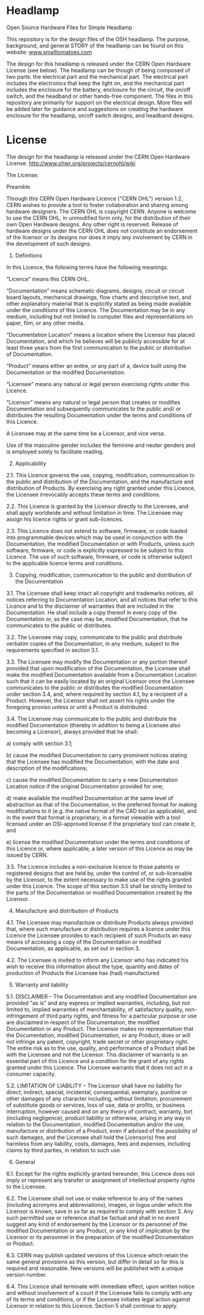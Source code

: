 Headlamp
========

Open Source Hardware Files for Simple Headlamp

This repository is for the design files of the OSH headlamp. The purpose, background, and general STORY of the headlamp can be found on this website: www.smalltomatoes.com

The design for this headlamp is released under the CERN Open Hardware License (see below). The headlamp can be though of being composed of two parts: the electrical part and the mechanical part. The electrical part includes the electronics that keep the light on, and the mechanical part includes the enclosure for the battery, enclosure for the circuit, the on/off switch, and the headband or other hands-free component. The files in this repository are primarily for support on the electrical design. More files will be added later for guidance and suggestions on creating the hardware enclosure for the headlamp, on/off switch designs, and headband designs.

License
=========
The design for the headlamp is released under the CERN Open Hardware License. http://www.ohwr.org/projects/cernohl/wiki

The License:

Preamble

Through this CERN Open Hardware Licence ("CERN OHL") version 1.2, CERN
wishes to provide a tool to foster collaboration and sharing among
hardware designers.  The CERN OHL is copyright CERN. Anyone is welcome
to use the CERN OHL, in unmodified form only, for the distribution of
their own Open Hardware designs. Any other right is reserved. Release
of hardware designs under the CERN OHL does not constitute an
endorsement of the licensor or its designs nor does it imply any
involvement by CERN in the development of such designs.

1. Definitions

In this Licence, the following terms have the following meanings:
 
“Licence” means this CERN OHL.

“Documentation” means schematic diagrams, designs, circuit or circuit
board layouts, mechanical drawings, flow charts and descriptive text,
and other explanatory material that is explicitly stated as being made
available under the conditions of this Licence. The Documentation may
be in any medium, including but not limited to computer files and
representations on paper, film, or any other media.

“Documentation Location” means a location where the Licensor has
placed Documentation, and which he believes will be publicly
accessible for at least three years from the first communication to
the public or distribution of Documentation.

“Product” means either an entire, or any part of a, device built using
the Documentation or the modified Documentation.

“Licensee” means any natural or legal person exercising rights under
this Licence.

“Licensor” means any natural or legal person that creates or modifies
Documentation and subsequently communicates to the public and/ or
distributes the resulting Documentation under the terms and conditions
of this Licence.

A Licensee may at the same time be a Licensor, and vice versa. 

Use of the masculine gender includes the feminine and neuter genders
and is employed solely to facilitate reading.

2. Applicability

2.1. This Licence governs the use, copying, modification,
communication to the public and distribution of the Documentation, and
the manufacture and distribution of Products. By exercising any right
granted under this Licence, the Licensee irrevocably accepts these
terms and conditions.

2.2. This Licence is granted by the Licensor directly to the Licensee,
and shall apply worldwide and without limitation in time. The Licensee
may assign his licence rights or grant sub-licences.

2.3. This Licence does not extend to software, firmware, or code
loaded into programmable devices which may be used in conjunction with
the Documentation, the modified Documentation or with Products, unless
such software, firmware, or code is explicitly expressed to be subject
to this Licence. The use of such software, firmware, or code is
otherwise subject to the applicable licence terms and conditions.

3. Copying, modification, communication to the public and distribution
of the Documentation

3.1. The Licensee shall keep intact all copyright and trademarks
notices, all notices referring to Documentation Location, and all
notices that refer to this Licence and to the disclaimer of warranties
that are included in the Documentation. He shall include a copy
thereof in every copy of the Documentation or, as the case may be,
modified Documentation, that he communicates to the public or
distributes.

3.2. The Licensee may copy, communicate to the public and distribute
verbatim copies of the Documentation, in any medium, subject to the
requirements specified in section 3.1.

3.3. The Licensee may modify the Documentation or any portion thereof
provided that upon modification of the Documentation, the Licensee
shall make the modified Documentation available from a Documentation
Location such that it can be easily located by an original Licensor
once the Licensee communicates to the public or distributes the
modified Documentation under section 3.4, and, where required by
section 4.1, by a recipient of a Product. However, the Licensor shall
not assert his rights under the foregoing proviso unless or until a
Product is distributed.

3.4. The Licensee may communicate to the public and distribute the
modified Documentation (thereby in addition to being a Licensee also
becoming a Licensor), always provided that he shall:

a) comply with section 3.1;

b) cause the modified Documentation to carry prominent notices stating
that the Licensee has modified the Documentation, with the date and
description of the modifications;

c) cause the modified Documentation to carry a new Documentation
Location notice if the original Documentation provided for one;

d) make available the modified Documentation at the same level of
abstraction as that of the Documentation, in the preferred format for
making modifications to it (e.g. the native format of the CAD tool as
applicable), and in the event that format is proprietary, in a format
viewable with a tool licensed under an OSI-approved license if the
proprietary tool can create it; and

e) license the modified Documentation under the terms and conditions
of this Licence or, where applicable, a later version of this Licence
as may be issued by CERN.

3.5. The Licence includes a non-exclusive licence to those patents or
registered designs that are held by, under the control of, or
sub-licensable by the Licensor, to the extent necessary to make use of
the rights granted under this Licence. The scope of this section 3.5
shall be strictly limited to the parts of the Documentation or
modified Documentation created by the Licensor.

4. Manufacture and distribution of Products

4.1. The Licensee may manufacture or distribute Products always
provided that, where such manufacture or distribution requires a
licence under this Licence the Licensee provides to each recipient of
such Products an easy means of accessing a copy of the Documentation
or modified Documentation, as applicable, as set out in section 3.

4.2. The Licensee is invited to inform any Licensor who has indicated
his wish to receive this information about the type, quantity and
dates of production of Products the Licensee has (had) manufactured

5. Warranty and liability

5.1. DISCLAIMER – The Documentation and any modified Documentation are
provided "as is" and any express or implied warranties, including, but
not limited to, implied warranties of merchantability, of satisfactory
quality, non-infringement of third party rights, and fitness for a
particular purpose or use are disclaimed in respect of the
Documentation, the modified Documentation or any Product. The Licensor
makes no representation that the Documentation, modified
Documentation, or any Product, does or will not infringe any patent,
copyright, trade secret or other proprietary right. The entire risk as
to the use, quality, and performance of a Product shall be with the
Licensee and not the Licensor. This disclaimer of warranty is an
essential part of this Licence and a condition for the grant of any
rights granted under this Licence. The Licensee warrants that it does
not act in a consumer capacity.

5.2. LIMITATION OF LIABILITY – The Licensor shall have no liability
for direct, indirect, special, incidental, consequential, exemplary,
punitive or other damages of any character including, without
limitation, procurement of substitute goods or services, loss of use,
data or profits, or business interruption, however caused and on any
theory of contract, warranty, tort (including negligence), product
liability or otherwise, arising in any way in relation to the
Documentation, modified Documentation and/or the use, manufacture or
distribution of a Product, even if advised of the possibility of such
damages, and the Licensee shall hold the Licensor(s) free and harmless
from any liability, costs, damages, fees and expenses, including
claims by third parties, in relation to such use.

6. General

6.1. Except for the rights explicitly granted hereunder, this Licence
does not imply or represent any transfer or assignment of intellectual
property rights to the Licensee.

6.2. The Licensee shall not use or make reference to any of the names
(including acronyms and abbreviations), images, or logos under which
the Licensor is known, save in so far as required to comply with
section 3. Any such permitted use or reference shall be factual and
shall in no event suggest any kind of endorsement by the Licensor or
its personnel of the modified Documentation or any Product, or any
kind of implication by the Licensor or its personnel in the
preparation of the modified Documentation or Product.

6.3. CERN may publish updated versions of this Licence which retain
the same general provisions as this version, but differ in detail so
far this is required and reasonable. New versions will be published
with a unique version number.

6.4. This Licence shall terminate with immediate effect, upon written
notice and without involvement of a court if the Licensee fails to
comply with any of its terms and conditions, or if the Licensee
initiates legal action against Licensor in relation to this
Licence. Section 5 shall continue to apply.

